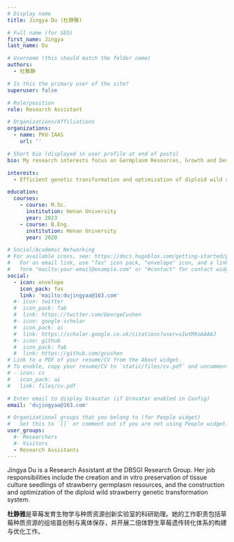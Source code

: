 ```yaml
---
# Display name
title: Jingya Du (杜静雅)

# Full name (for SEO)
first_name: Jingya
last_name: Du

# Username (this should match the folder name)
authors:
  - 杜雅静

# Is this the primary user of the site?
superuser: false

# Role/position
role: Research Assistant

# Organizations/Affiliations
organizations:
  - name: PKU-IAAS
    url: ''

# Short bio (displayed in user profile at end of posts)
bio: My research interests focus on Germplasm Resources, Growth and Development Characteristics and Tissue Culture and Genetic Transformation of *Rubus* .

interests:
  - Efficient genetic transformation and optimization of diploid wild strawberry

education:
  courses:
    - course: M.Sc.
      institution: Henan University
      year: 2023
    - course: B.Eng.
      institution: Henan University
      year: 2020

# Social/Academic Networking
# For available icons, see: https://docs.hugoblox.com/getting-started/page-builder/#icons
#   For an email link, use "fas" icon pack, "envelope" icon, and a link in the
#   form "mailto:your-email@example.com" or "#contact" for contact widget.
social:
  - icon: envelope
    icon_pack: fas
    link: 'mailto:dujingyaa@163.com'
  #- icon: twitter
  #  icon_pack: fab
  #  link: https://twitter.com/GeorgeCushen
  #- icon: google-scholar
  #  icon_pack: ai
  #  link: https://scholar.google.co.uk/citations?user=sIwtMXoAAAAJ
  #- icon: github
  #  icon_pack: fab
  #  link: https://github.com/gcushen
# Link to a PDF of your resume/CV from the About widget.
# To enable, copy your resume/CV to `static/files/cv.pdf` and uncomment the lines below.
# - icon: cv
#   icon_pack: ai
#   link: files/cv.pdf

# Enter email to display Gravatar (if Gravatar enabled in Config)
email: 'dujingyaa@163.com'

# Organizational groups that you belong to (for People widget)
#   Set this to `[]` or comment out if you are not using People widget.
user_groups:
  #- Researchers
  #- Visitors
  - Research Assistants
---
```


Jingya Du is a Research Assistant at the DBSGI Research Group. Her job responsibilities include the creation and in vitro preservation of tissue culture seedlings of strawberry germplasm resources, and the construction and optimization of the diploid wild strawberry genetic transformation system.

**杜静雅**是草莓发育生物学与种质资源创新实验室的科研助理。她的工作职责包括草莓种质资源的组培苗创制与离体保存，并开展二倍体野生草莓遗传转化体系的构建与优化工作。